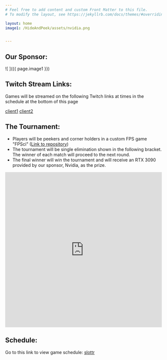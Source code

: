 ```yaml
---
# Feel free to add content and custom Front Matter to this file.
# To modify the layout, see https://jekyllrb.com/docs/themes/#overriding-theme-defaults

layout: home
image1: /HideAndPeek/assets/nvidia.png


---
```


## Our Sponsor:

![ ]({{ page.image1 }})

## Twitch Stream Links:

Games will be streamed on the following Twitch links at times in the schedule at the bottom of this page

[client1](https://www.twitch.tv/fpsci_client_1)
[client2](https://www.twitch.tv/fpsci_client_2)

## The Tournament:

- Players will be peekers and corner holders in a custom FPS game "FPSci" ([Link to repository](https://github.com/NVlabs/FPSci))
- The tournament will be single elimination shown in the following bracket. The winner of each match will proceed to the next round.
- The final winner will win the tournament and will receive an RTX 3090 provided by our sponsor, Nvidia, as the prize.
<iframe src="https://challonge.com/q7xbgskb/module" width="100%" height="500" frameborder="0" scrolling="auto" allowtransparency="true"></iframe>

## Schedule:

Go to this link to view game schedule: [slottr](https://www.slottr.com/sheets/18274644)

